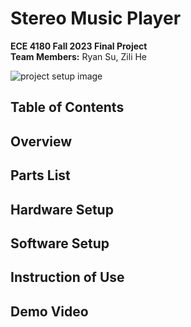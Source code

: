 # Stereo Music Player
**ECE 4180 Fall 2023 Final Project**<br>
**Team Members:** Ryan Su, Zili He

![project setup image](https://github.com/Tianrui-RyanSu/ECE4180_F23_StereoMusicPlayer/blob/main/Images/setup.JPG)

## Table of Contents

## Overview

## Parts List

## Hardware Setup

## Software Setup

## Instruction of Use

## Demo Video

